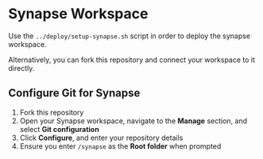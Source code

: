 # Synapse Workspace

Use the `../deploy/setup-synapse.sh` script in order to deploy the synapse workspace.

Alternatively, you can fork this repository and connect your workspace to it directly.

## Configure Git for Synapse

1. Fork this repository
2. Open your Synapse workspace, navigate to the **Manage** section, and select **Git configuration**
3. Click **Configure**, and enter your repository details
4. Ensure you enter `/synapse` as the **Root folder** when prompted